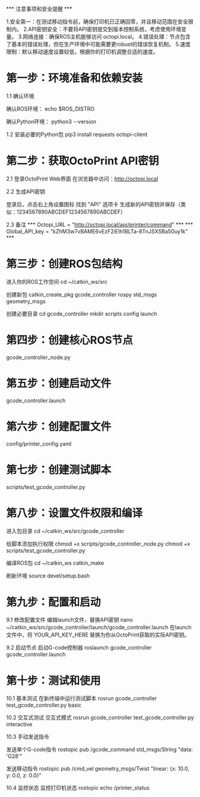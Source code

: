 *** 注意事项和安全提醒 ***

1.安全第一：在测试移动指令前，确保打印机已正确回零，并且移动范围在安全限制内。
2.API密钥安全：不要将API密钥提交到版本控制系统，考虑使用环境变量。
3.网络连接：确保ROS主机能够访问 octopi.local。
4.错误处理：节点包含了基本的错误处理，但在生产环境中可能需要更robust的错误恢复机制。
5.速度限制：默认移动速度设置较低，根据你的打印机调整合适的速度。

# 第一步：环境准备和依赖安装 

1.1 确认环境

确认ROS环境：
echo $ROS_DISTRO

确认Python环境：
python3 --version

1.2 安装必要的Python包
pip3 install requests octopi-client

# 第二步：获取OctoPrint API密钥
2.1 登录OctoPrint Web界面
在浏览器中访问：http://octopi.local

2.2 生成API密钥

登录后，点击右上角设置图标
找到 "API" 选项卡
生成新的API密钥并保存（类似：1234567890ABCDEF1234567890ABCDEF）

2.3 备注
*** Octopi_URL = "http://octopi.local/api/printer/command" ***
*** Global_API_key = "kZhM3w7vBAME6vEzF2iEIh1BLTa-8TnJSXSBa50uy1k" ***

# 第三步：创建ROS包结构
进入你的ROS工作空间
cd ~/catkin_ws/src  

创建新包
catkin_create_pkg gcode_controller rospy std_msgs geometry_msgs

创建必要目录
cd gcode_controller
mkdir scripts config launch

# 第四步：创建核心ROS节点
gcode_controller_node.py

# 第五步：创建启动文件
gcode_controller.launch

# 第六步：创建配置文件
config/printer_config.yaml

# 第七步：创建测试脚本
scripts/test_gcode_controller.py

# 第八步：设置文件权限和编译
进入包目录
cd ~/catkin_ws/src/gcode_controller

给脚本添加执行权限
chmod +x scripts/gcode_controller_node.py
chmod +x scripts/test_gcode_controller.py

编译ROS包
cd ~/catkin_ws
catkin_make

刷新环境
source devel/setup.bash

# 第九步：配置和启动
9.1 修改配置文件
编辑launch文件，替换API密钥
nano ~/catkin_ws/src/gcode_controller/launch/gcode_controller.launch
在launch文件中，将 YOUR_API_KEY_HERE 替换为你从OctoPrint获取的实际API密钥。

9.2 启动节点
启动G-code控制器
roslaunch gcode_controller gcode_controller.launch

# 第十步：测试和使用
10.1 基本测试
在新终端中运行测试脚本
rosrun gcode_controller test_gcode_controller.py basic

10.2 交互式测试
交互式模式
rosrun gcode_controller test_gcode_controller.py interactive

10.3 手动发送指令

发送单个G-code指令
rostopic pub /gcode_command std_msgs/String "data: 'G28'"

发送移动指令
rostopic pub /cmd_vel geometry_msgs/Twist "linear: {x: 10.0, y: 0.0, z: 0.0}"

10.4 监控状态
监控打印机状态
rostopic echo /printer_status
